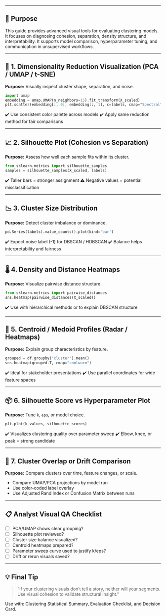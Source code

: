 ____
## 🎯 Purpose

This guide provides advanced visual tools for evaluating clustering models. It focuses on diagnosing cohesion, separation, density structure, and interpretability. It supports model comparison, hyperparameter tuning, and communication in unsupervised workflows.

---

## 🧭 1. Dimensionality Reduction Visualization (PCA / UMAP / t-SNE)

**Purpose:** Visually inspect cluster shape, separation, and noise.

```python
import umap
embedding = umap.UMAP(n_neighbors=15).fit_transform(X_scaled)
plt.scatter(embedding[:, 0], embedding[:, 1], c=labels, cmap="Spectral")
```

✔️ Use consistent color palette across models
✔️ Apply same reduction method for fair comparisons

---

## 📈 2. Silhouette Plot (Cohesion vs Separation)

**Purpose:** Assess how well each sample fits within its cluster.

```python
from sklearn.metrics import silhouette_samples
samples = silhouette_samples(X_scaled, labels)
```

✔️ Taller bars = stronger assignment
⚠️ Negative values = potential misclassification

---

## 📉 3. Cluster Size Distribution

**Purpose:** Detect cluster imbalance or dominance.

```python
pd.Series(labels).value_counts().plot(kind='bar')
```

✔️ Expect noise label (-1) for DBSCAN / HDBSCAN
✔️ Balance helps interpretability and fairness

---

## 🌡 4. Density and Distance Heatmaps

**Purpose:** Visualize pairwise distance structure.

```python
from sklearn.metrics import pairwise_distances
sns.heatmap(pairwise_distances(X_scaled))
```

✔️ Use with hierarchical methods or to explain DBSCAN structure

---

## 🧮 5. Centroid / Medoid Profiles (Radar / Heatmaps)

**Purpose:** Explain group characteristics by feature.

```python
grouped = df.groupby('cluster').mean()
sns.heatmap(grouped.T, cmap="coolwarm")
```

✔️ Ideal for stakeholder presentations
✔️ Use parallel coordinates for wide feature spaces

---

## 📦 6. Silhouette Score vs Hyperparameter Plot

**Purpose:** Tune `k`, `eps`, or model choice.

```python
plt.plot(k_values, silhouette_scores)
```

✔️ Visualizes clustering quality over parameter sweep
✔️ Elbow, knee, or peak = strong candidate

---

## 🔁 7. Cluster Overlap or Drift Comparison

**Purpose:** Compare clusters over time, feature changes, or scale.

* Compare UMAP/PCA projections by model run
* Use color-coded label overlay
* Use Adjusted Rand Index or Confusion Matrix between runs

---

## 📋 Analyst Visual QA Checklist

* [ ] PCA/UMAP shows clear grouping?
* [ ] Silhouette plot reviewed?
* [ ] Cluster size balance visualized?
* [ ] Centroid heatmaps prepared?
* [ ] Parameter sweep curve used to justify k/eps?
* [ ] Drift or rerun visuals saved?

---

## 💡 Final Tip

> “If your clustering visuals don’t tell a story, neither will your segments. Use visual cohesion to validate structural insight.”

Use with: Clustering Statistical Summary, Evaluation Checklist, and Decision Card.
